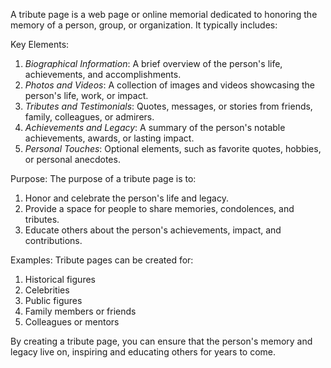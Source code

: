 A tribute page is a web page or online memorial dedicated to honoring the memory of a person, group, or organization. It typically includes:

Key Elements:
1. *Biographical Information*: A brief overview of the person's life, achievements, and accomplishments.
2. *Photos and Videos*: A collection of images and videos showcasing the person's life, work, or impact.
3. *Tributes and Testimonials*: Quotes, messages, or stories from friends, family, colleagues, or admirers.
4. *Achievements and Legacy*: A summary of the person's notable achievements, awards, or lasting impact.
5. *Personal Touches*: Optional elements, such as favorite quotes, hobbies, or personal anecdotes.

Purpose:
The purpose of a tribute page is to:

1. Honor and celebrate the person's life and legacy.
2. Provide a space for people to share memories, condolences, and tributes.
3. Educate others about the person's achievements, impact, and contributions.

Examples:
Tribute pages can be created for:

1. Historical figures
2. Celebrities
3. Public figures
4. Family members or friends
5. Colleagues or mentors

By creating a tribute page, you can ensure that the person's memory and legacy live on, inspiring and educating others for years to come.

